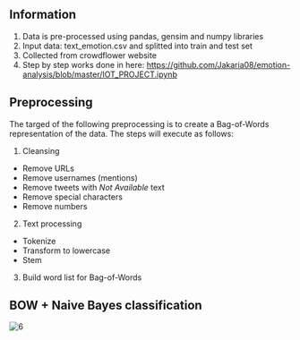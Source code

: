 ## Information
1. Data is pre-processed using pandas, gensim and numpy libraries
2. Input data: text_emotion.csv and splitted into train and test set 
3. Collected from crowdflower website
4. Step by step works done in here: https://github.com/Jakaria08/emotion-analysis/blob/master/IOT_PROJECT.ipynb
## Preprocessing 

The targed of the following preprocessing is to create a Bag-of-Words representation of the data. The steps will execute as follows:

1. Cleansing
* Remove URLs
* Remove usernames (mentions)
* Remove tweets with *Not Available* text
* Remove special characters
* Remove numbers
2. Text processing
* Tokenize
* Transform to lowercase
* Stem
3. Build word list for Bag-of-Words

## BOW + Naive Bayes classification
![6](https://user-images.githubusercontent.com/7825643/39469519-dce32516-4cf5-11e8-93f4-6418107d2f07.png)
